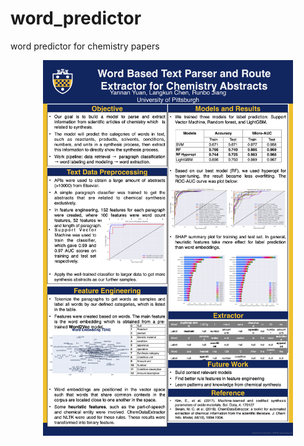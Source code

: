 # word_predictor
word predictor for chemistry papers

<p align="center">
  <img align="middle" src="IFSCI_poster_V2.png" alt="OpenChem" width="400px" class="center">
</p>
